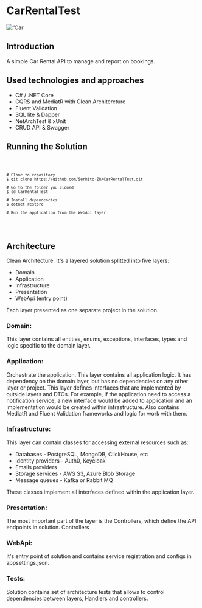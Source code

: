 <h1 align="left">
    CarRentalTest
</h1>

<p align=”center”>
    <img src=”https://user-images.githubusercontent.com/132525576/236679882-3f9af523-bf89-47d4-8aba-028225984d27.jpg" alt=”Car Rental”>
</p>

<h2>
    Introduction
</h2>
A simple Car Rental API to manage and report on bookings.

<h2>
Used technologies and approaches
</h2>
    <ul>
        <li>C# / .NET Core</li>
        <li>CQRS and MediatR with Clean Architercture</li>
        <li>Fluent Validation</li>
        <li>SQL lite & Dapper</li>
        <li>NetArchTest & xUnit</li>
        <li>CRUD API & Swagger</li>
    </ul>

<h2>
    Running the Solution
</h2>

<div>
<code>

    # Clone to repository
    $ git clone https://github.com/Serhito-Zh/CarRentalTest.git
    
    # Go to the folder you cloned
    $ cd CarRentalTest
    
    # Install dependencies
    $ dotnet restore
    
    # Run the application from the WebApi layer
 </code>
</div>

<h2>
Architecture
</h2>

<p>
    Clean Architecture. 
    It's a layered solution splitted into five layers:
</p>

<ul>
    <li>Domain</li>
    <li>Application</li>
    <li>Infrastructure</li>
    <li>Presentation</li>
    <li>WebApi (entry point)</li>
</ul>

Each layer presented as one separate project in the solution.

<h3>
    Domain:
</h3>

This layer contains all entities, enums, exceptions, interfaces, types and logic specific to the domain layer.

<h3>
    Application:
</h3>

Orchestrate the application. This layer contains all application logic. 
It has dependency on the domain layer, but has no dependencies on any other layer or project. 
This layer defines interfaces that are implemented by outside layers and DTOs. 
For example, if the application need to access a notification service, a new interface would be added to application and an implementation would be created within infrastructure.
Also contains MediatR and Fluent Validation frameworks and logic for work with them.

<h3>
    Infrastructure:
</h3>

This layer can contain classes for accessing external resources such as:

<ul>
    <li>Databases - PostgreSQL, MongoDB, ClickHouse, etc</li>
    <li>Identity providers - Auth0, Keycloak</li>
    <li>Emails providers</li>
    <li>Storage services - AWS S3, Azure Blob Storage</li>
    <li>Message queues - Kafka or Rabbit MQ </li>
</ul>

These classes implement all interfaces defined within the application layer.

<h3>
    Presentation:
</h3>

The most important part of the layer is the Controllers, which define the API endpoints in solution.
Controllers 

<h3>
    WebApi:
</h3>    

It's entry point of solution and contains service registration and configs in appsettings.json.

<h3>
    Tests:
</h3>

Solution contains set of architecture tests that allows to control dependencies between layers, Handlers and controllers.